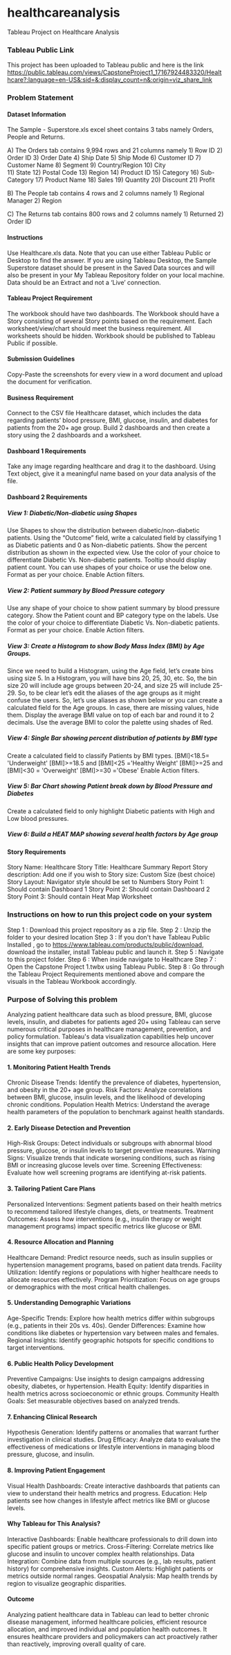# healthcareanalysis
Tableau Project on Healthcare Analysis

### Tableau Public Link

This project has been uploaded to Tableau public and here is the link
https://public.tableau.com/views/CapstoneProject1_17167924483320/Healthcare?:language=en-US&:sid=&:display_count=n&:origin=viz_share_link

### Problem Statement

#### Dataset Information

The Sample - Superstore.xls excel sheet contains 3 tabs namely Orders, People and Returns. 

A) The Orders tab contains 9,994 rows and 21 columns namely 1) Row ID	2) Order ID	3) Order Date	4) Ship Date 5) Ship Mode	6) Customer ID	7) Customer Name	8) Segment	9) Country/Region	10) City	
11) State	12) Postal Code	13) Region	14) Product ID	15) Category	16) Sub-Category	17) Product Name	18) Sales	19) Quantity	20) Discount	21) Profit

B) The People tab contains 4 rows and 2 columns namely 1) Regional Manager	2) Region

C) The Returns tab contains 800 rows and 2 columns namely 1) Returned	2) Order ID

#### Instructions
Use Healthcare.xls data.
Note that you can use either Tableau Public or Desktop to find the answer.
If you are using Tableau Desktop, the Sample Superstore dataset should be present in the Saved Data sources and will also be present in your My Tableau Repository folder on your local machine.
Data should be an Extract and not a ‘Live’ connection.

#### Tableau Project Requirement
The workbook should have two dashboards.
The Workbook should have a Story consisting of several Story points based on the requirement.
Each worksheet/view/chart should meet the business requirement.
All worksheets should be hidden.
Workbook should be published to Tableau Public if possible.

#### Submission Guidelines
Copy-Paste the screenshots for every view in a word document and upload the document for verification.

#### Business Requirement
Connect to the CSV file Healthcare dataset, which includes the data regarding patients’ blood pressure, BMI, glucose, insulin, and diabetes for patients from the 20+ age group. Build 2 dashboards and then create a story using the 2 dashboards and a worksheet.

#### Dashboard 1 Requirements

Take any image regarding healthcare and drag it to the dashboard.
Using Text object, give it a meaningful name based on your data analysis of the file.

#### Dashboard 2 Requirements

##### View 1: Diabetic/Non-diabetic using Shapes
Use Shapes to show the distribution between diabetic/non-diabetic patients.
Using the “Outcome” field, write a calculated field by classifying 1 as Diabetic patients and 0 as Non-diabetic patients.
Show the percent distribution as shown in the expected view.
Use the color of your choice to differentiate Diabetic Vs. Non-diabetic patients.
Tooltip should display patient count.
You can use shapes of your choice or use the below one.
Format as per your choice.
Enable Action filters.

##### View 2: Patient summary by Blood Pressure category
Use any shape of your choice to show patient summary by blood pressure category.
Show the Patient count and BP category type on the labels.
Use the color of your choice to differentiate Diabetic Vs. Non-diabetic patients.
Format as per your choice.
Enable Action filters.

##### View 3: Create a Histogram to show Body Mass Index (BMI) by Age Groups.
Since we need to build a Histogram, using the Age field, let’s create bins using size 5.
In a Histogram, you will have bins 20, 25, 30, etc. So, the bin size 20 will include age groups between 20-24, and size 25 will include 25-29. So, to be clear let’s edit the aliases of the age groups as it might confuse the users. So, let’s use aliases as shown below or you can create a calculated field for the Age groups.
In case, there are missing values, hide them.
Display the average BMI value on top of each bar and round it to 2 decimals.
Use the average BMI to color the palette using shades of Red.

##### View 4: Single Bar showing percent distribution of patients by BMI type
Create a calculated field to classify Patients by BMI types.
[BMI]<18.5= 'Underweight'
[BMI]>=18.5 and [BMI]<25 ='Healthy Weight'
[BMI]>=25 and [BMI]<30 = 'Overweight'
[BMI]>=30 ='Obese'
Enable Action filters.

##### View 5: Bar Chart showing Patient break down by Blood Pressure and Diabetes
Create a calculated field to only highlight Diabetic patients with High and Low blood pressures.

##### View 6: Build a HEAT MAP showing several health factors by Age group

#### Story Requirements
Story Name: Healthcare
Story Title: Healthcare Summary Report
Story description: Add one if you wish to
Story size:  Custom Size (best choice)
Story Layout: Navigator style should be set to Numbers
Story Point 1: Should contain Dashboard 1
Story Point 2: Should contain Dashboard 2
Story Point 3: Should contain Heat Map Worksheet

### Instructions on how to run this project code on your system
Step 1 : Download this project repository as a zip file. 
Step 2 : Unzip the folder to your desired location 
Step 3 : If you don't have Tableau Public Installed , go to https://www.tableau.com/products/public/download, download the installer, install Tableau public and launch it. 
Step 5 : Navigate to this project folder. 
Step 6 : When inside navigate to Healthcare
Step 7 : Open the Capstone Project 1.twbx using Tableau Public. 
Step 8 : Go through the Tableau Project Requirements mentioned above and compare the visuals in the Tableau Workbook accordingly.

### Purpose of Solving this problem

Analyzing patient healthcare data such as blood pressure, BMI, glucose levels, insulin, and diabetes for patients aged 20+ using Tableau can serve numerous critical purposes in healthcare management, prevention, and policy formulation. Tableau's data visualization capabilities help uncover insights that can improve patient outcomes and resource allocation. Here are some key purposes:

#### 1. Monitoring Patient Health Trends
Chronic Disease Trends: Identify the prevalence of diabetes, hypertension, and obesity in the 20+ age group.
Risk Factors: Analyze correlations between BMI, glucose, insulin levels, and the likelihood of developing chronic conditions.
Population Health Metrics: Understand the average health parameters of the population to benchmark against health standards.

#### 2. Early Disease Detection and Prevention
High-Risk Groups: Detect individuals or subgroups with abnormal blood pressure, glucose, or insulin levels to target preventive measures.
Warning Signs: Visualize trends that indicate worsening conditions, such as rising BMI or increasing glucose levels over time.
Screening Effectiveness: Evaluate how well screening programs are identifying at-risk patients.

#### 3. Tailoring Patient Care Plans
Personalized Interventions: Segment patients based on their health metrics to recommend tailored lifestyle changes, diets, or treatments.
Treatment Outcomes: Assess how interventions (e.g., insulin therapy or weight management programs) impact specific metrics like glucose or BMI.

#### 4. Resource Allocation and Planning
Healthcare Demand: Predict resource needs, such as insulin supplies or hypertension management programs, based on patient data trends.
Facility Utilization: Identify regions or populations with higher healthcare needs to allocate resources effectively.
Program Prioritization: Focus on age groups or demographics with the most critical health challenges.

#### 5. Understanding Demographic Variations
Age-Specific Trends: Explore how health metrics differ within subgroups (e.g., patients in their 20s vs. 40s).
Gender Differences: Examine how conditions like diabetes or hypertension vary between males and females.
Regional Insights: Identify geographic hotspots for specific conditions to target interventions.

#### 6. Public Health Policy Development
Preventive Campaigns: Use insights to design campaigns addressing obesity, diabetes, or hypertension.
Health Equity: Identify disparities in health metrics across socioeconomic or ethnic groups.
Community Health Goals: Set measurable objectives based on analyzed trends.

#### 7. Enhancing Clinical Research
Hypothesis Generation: Identify patterns or anomalies that warrant further investigation in clinical studies.
Drug Efficacy: Analyze data to evaluate the effectiveness of medications or lifestyle interventions in managing blood pressure, glucose, and insulin.

#### 8. Improving Patient Engagement
Visual Health Dashboards: Create interactive dashboards that patients can view to understand their health metrics and progress.
Education: Help patients see how changes in lifestyle affect metrics like BMI or glucose levels.

#### Why Tableau for This Analysis?

Interactive Dashboards: Enable healthcare professionals to drill down into specific patient groups or metrics.
Cross-Filtering: Correlate metrics like glucose and insulin to uncover complex health relationships.
Data Integration: Combine data from multiple sources (e.g., lab results, patient history) for comprehensive insights.
Custom Alerts: Highlight patients or metrics outside normal ranges.
Geospatial Analysis: Map health trends by region to visualize geographic disparities.

#### Outcome
Analyzing patient healthcare data in Tableau can lead to better chronic disease management, informed healthcare policies, efficient resource allocation, and improved individual and population health outcomes. It ensures healthcare providers and policymakers can act proactively rather than reactively, improving overall quality of care.









